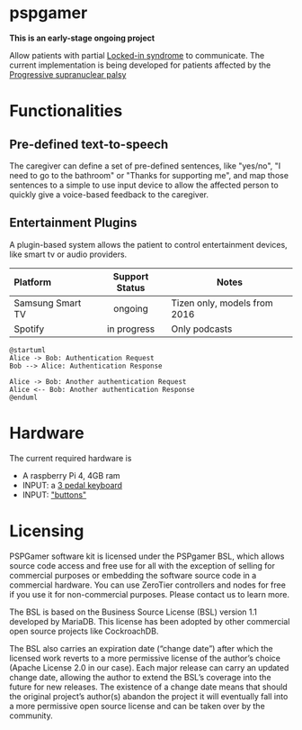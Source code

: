 # pspgamer

**This is an early-stage ongoing project**

Allow patients with partial [Locked-in syndrome](https://en.wikipedia.org/wiki/Locked-in_syndrome) to communicate. The current implementation is being developed for patients affected by the [Progressive supranuclear palsy](https://en.wikipedia.org/wiki/Progressive_supranuclear_palsy)

# Functionalities
## Pre-defined text-to-speech
The caregiver can define a set of pre-defined sentences, like "yes/no", "I need to go to the bathroom" or "Thanks for supporting me", and map those sentences to a simple to use input device to allow the affected person to quickly give a voice-based feedback to the caregiver.

## Entertainment Plugins
A plugin-based system allows the patient to control entertainment devices, like smart tv or audio providers. 

|Platform|Support Status|Notes|
|:---| :----: |------|
|Samsung Smart TV| ongoing| Tizen only, models from 2016
|Spotify| in progress | Only podcasts 
  
```plantuml
@startuml
Alice -> Bob: Authentication Request
Bob --> Alice: Authentication Response

Alice -> Bob: Another authentication Request
Alice <-- Bob: Another authentication Response
@enduml
```

# Hardware
The current required hardware is 
* A raspberry Pi 4, 4GB ram
* INPUT: a [3 pedal keyboard](https://www.amazon.it/gp/product/B00WS2GZU2/ref=ppx_yo_dt_b_asin_title_o02_s00?ie=UTF8&psc=1) 
* INPUT: ["buttons"](https://www.amazon.it/gp/product/B01N78D6HB/ref=ppx_yo_dt_b_asin_title_o02_s00?ie=UTF8&psc=1)   

# Licensing
PSPGamer software kit is licensed under the PSPgamer BSL, which allows source code access and free use for all with the exception of selling for  commercial purposes or embedding the software source code in a commercial hardware. You can use ZeroTier controllers and nodes for free if you use it for non-commercial purposes. Please contact us to learn more.

The BSL is based on the Business Source License (BSL) version 1.1 developed by MariaDB. This license has been adopted by other commercial open source projects like CockroachDB.

The BSL also carries an expiration date (“change date”) after which the licensed work reverts to a more permissive license of the author’s choice (Apache License 2.0 in our case). Each major release can carry an updated change date, allowing the author to extend the BSL’s coverage into the future for new releases. The existence of a change date means that should the original project’s author(s) abandon the project it will eventually fall into a more permissive open source license and can be taken over by the community.
